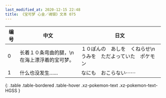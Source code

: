 ```yaml
---
last_modified_at: 2020-12-15 22:48
title: 《宝可梦 心金／魂银》文本 075
---
```

| 编号 | 中文 | 日文 |
| ---- | ---- | ---- |
| 0 | 长着１０条弯曲的腿，\n在海上漂浮着的宝可梦。 | １０ぽんの　あしを　くねらせ\nうみを　ただよっていた　ポケモン |
| 1 | 什么也没发生…… | なにも　おこらない⋯⋯ |
{: .table .table-bordered .table-hover .xz-pokemon-text .xz-pokemon-text-HGSS }
